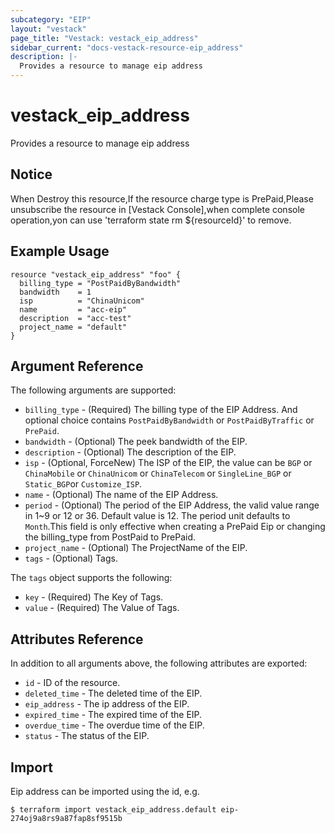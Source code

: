 ```yaml
---
subcategory: "EIP"
layout: "vestack"
page_title: "Vestack: vestack_eip_address"
sidebar_current: "docs-vestack-resource-eip_address"
description: |-
  Provides a resource to manage eip address
---
```

# vestack_eip_address
Provides a resource to manage eip address
## Notice
When Destroy this resource,If the resource charge type is PrePaid,Please unsubscribe the resource 
in  [Vestack Console],when complete console operation,yon can
use 'terraform state rm ${resourceId}' to remove.
## Example Usage
```hcl
resource "vestack_eip_address" "foo" {
  billing_type = "PostPaidByBandwidth"
  bandwidth    = 1
  isp          = "ChinaUnicom"
  name         = "acc-eip"
  description  = "acc-test"
  project_name = "default"
}
```
## Argument Reference
The following arguments are supported:
* `billing_type` - (Required) The billing type of the EIP Address. And optional choice contains `PostPaidByBandwidth` or `PostPaidByTraffic` or `PrePaid`.
* `bandwidth` - (Optional) The peek bandwidth of the EIP.
* `description` - (Optional) The description of the EIP.
* `isp` - (Optional, ForceNew) The ISP of the EIP, the value can be `BGP` or `ChinaMobile` or `ChinaUnicom` or `ChinaTelecom` or `SingleLine_BGP` or `Static_BGP`or `Customize_ISP`.
* `name` - (Optional) The name of the EIP Address.
* `period` - (Optional) The period of the EIP Address, the valid value range in 1~9 or 12 or 36. Default value is 12. The period unit defaults to `Month`.This field is only effective when creating a PrePaid Eip or changing the billing_type from PostPaid to PrePaid.
* `project_name` - (Optional) The ProjectName of the EIP.
* `tags` - (Optional) Tags.

The `tags` object supports the following:

* `key` - (Required) The Key of Tags.
* `value` - (Required) The Value of Tags.

## Attributes Reference
In addition to all arguments above, the following attributes are exported:
* `id` - ID of the resource.
* `deleted_time` - The deleted time of the EIP.
* `eip_address` - The ip address of the EIP.
* `expired_time` - The expired time of the EIP.
* `overdue_time` - The overdue time of the EIP.
* `status` - The status of the EIP.


## Import
Eip address can be imported using the id, e.g.
```
$ terraform import vestack_eip_address.default eip-274oj9a8rs9a87fap8sf9515b
```

